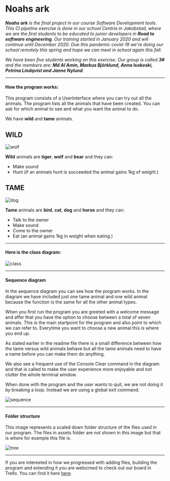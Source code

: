 # Noahs ark #
_**Noahs ark** is the final project in our course Software Development tools. This CI pipeline exercise is done in our school Centria in Jakobstad, where we are the first students to be educated to junior developers in **Road to software engineering**. Our training started in January 2020 and will continue until December 2020. Due this pandemic covid-19 we're doing our school remotely this spring and hope we can meet in school again this fall._ 

_We have been five students working on this exercise. Our group is called **3#** and the members are: **Md Al Amin, Markus Björklund, Anna Isokoski, Petrina Lindqvist and Janne Nylund**._
_ _ _
#### How the program works: ####
This program consists of a UserInterface where you can try out all the animals. The program lists all the animals that have been created. You can ask for which animal to see and what you want the animal to do.

We have **wild** and **tame** animals. 

## WILD
 ![wolf](https://github.com/markusbjorklund/noahs-ark/blob/master/assets/wolf.jpg)
 
**Wild** animals are **tiger**, **wolf** and **bear** and they can:  
* Make sound
* Hunt (if an animals hunt is succeeded the animal gains 1kg of weight.)
## TAME
![dog](https://github.com/markusbjorklund/noahs-ark/blob/master/assets/max.jpg)

**Tame** animals are **bird**, **cat**, **dog** and **horse** and they can: 
* Talk to the owner
* Make sound
* Come to the owner
* Eat (an animal gains 1kg in weight when eating.)
_ _ _ 

#### Here is the class diagram: ####
![class](https://github.com/markusbjorklund/noahs-ark/blob/master/assets/classdiagram.png)
_ _ _

#### Sequence diagram ####
In the sequence diagram you can see how the program works. In the diagram we have included just one tame animal and one wild animal because the function is the same for all the other animal types.

When you first run the program you are greeted with a welcome message and affer that you have the option to choose between a total of seven animals. This is the main startpoint for the program and also point to which we can refer to. Everytime you want to choose a new animal this is where you end up.

As stated earlier in the readme file there is a small difference between how the tame versus wild animals behave but all the tame animals need to have a name before you can make them do anything.

We also see a frequent use of the Console Clear command in the diagram and that is called to make the user experience more enjoyable and not clutter the whole terminal window.

When done with the program and the user wants to quit, we are not doing it by breaking a loop. Instead we are using a global exit command.

![sequence](https://github.com/markusbjorklund/noahs-ark/blob/master/assets/sequence_dia.png)
_ _ _

#### Folder structure ####
This image represents a scaled down folder structure of the files used in our program. The files in assets folder are not shown in this image but that is where for example this file is.

![tree](https://github.com/markusbjorklund/noahs-ark/blob/master/assets/folder-structure-user-friendly.png)

_ _ _

If you are interested in how we progressed with adding files, building the program and extending it you are welocmed to check out our board in Trello. You can find it here [here](https://trello.com/b/a4C3DPrX/3sharp).

 
